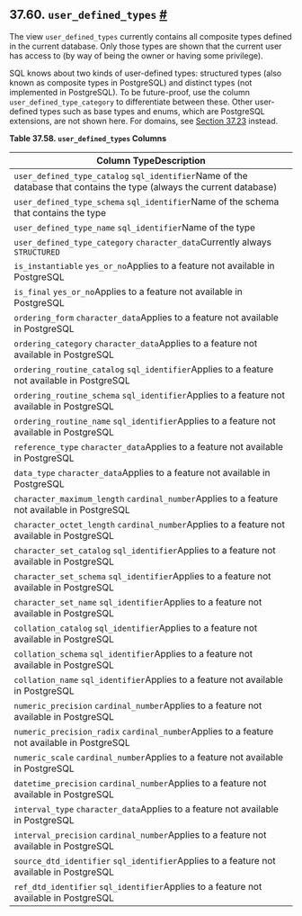 ## 37.60. `user_defined_types` [#](#INFOSCHEMA-USER-DEFINED-TYPES)

The view `user_defined_types` currently contains all composite types defined in the current database. Only those types are shown that the current user has access to (by way of being the owner or having some privilege).

SQL knows about two kinds of user-defined types: structured types (also known as composite types in PostgreSQL) and distinct types (not implemented in PostgreSQL). To be future-proof, use the column `user_defined_type_category` to differentiate between these. Other user-defined types such as base types and enums, which are PostgreSQL extensions, are not shown here. For domains, see [Section 37.23](infoschema-domains "37.23. domains") instead.

**Table 37.58. `user_defined_types` Columns**

| Column TypeDescription                                                                                                |
| --------------------------------------------------------------------------------------------------------------------- |
| `user_defined_type_catalog` `sql_identifier`Name of the database that contains the type (always the current database) |
| `user_defined_type_schema` `sql_identifier`Name of the schema that contains the type                                  |
| `user_defined_type_name` `sql_identifier`Name of the type                                                             |
| `user_defined_type_category` `character_data`Currently always `STRUCTURED`                                            |
| `is_instantiable` `yes_or_no`Applies to a feature not available in PostgreSQL                                         |
| `is_final` `yes_or_no`Applies to a feature not available in PostgreSQL                                                |
| `ordering_form` `character_data`Applies to a feature not available in PostgreSQL                                      |
| `ordering_category` `character_data`Applies to a feature not available in PostgreSQL                                  |
| `ordering_routine_catalog` `sql_identifier`Applies to a feature not available in PostgreSQL                           |
| `ordering_routine_schema` `sql_identifier`Applies to a feature not available in PostgreSQL                            |
| `ordering_routine_name` `sql_identifier`Applies to a feature not available in PostgreSQL                              |
| `reference_type` `character_data`Applies to a feature not available in PostgreSQL                                     |
| `data_type` `character_data`Applies to a feature not available in PostgreSQL                                          |
| `character_maximum_length` `cardinal_number`Applies to a feature not available in PostgreSQL                          |
| `character_octet_length` `cardinal_number`Applies to a feature not available in PostgreSQL                            |
| `character_set_catalog` `sql_identifier`Applies to a feature not available in PostgreSQL                              |
| `character_set_schema` `sql_identifier`Applies to a feature not available in PostgreSQL                               |
| `character_set_name` `sql_identifier`Applies to a feature not available in PostgreSQL                                 |
| `collation_catalog` `sql_identifier`Applies to a feature not available in PostgreSQL                                  |
| `collation_schema` `sql_identifier`Applies to a feature not available in PostgreSQL                                   |
| `collation_name` `sql_identifier`Applies to a feature not available in PostgreSQL                                     |
| `numeric_precision` `cardinal_number`Applies to a feature not available in PostgreSQL                                 |
| `numeric_precision_radix` `cardinal_number`Applies to a feature not available in PostgreSQL                           |
| `numeric_scale` `cardinal_number`Applies to a feature not available in PostgreSQL                                     |
| `datetime_precision` `cardinal_number`Applies to a feature not available in PostgreSQL                                |
| `interval_type` `character_data`Applies to a feature not available in PostgreSQL                                      |
| `interval_precision` `cardinal_number`Applies to a feature not available in PostgreSQL                                |
| `source_dtd_identifier` `sql_identifier`Applies to a feature not available in PostgreSQL                              |
| `ref_dtd_identifier` `sql_identifier`Applies to a feature not available in PostgreSQL                                 |